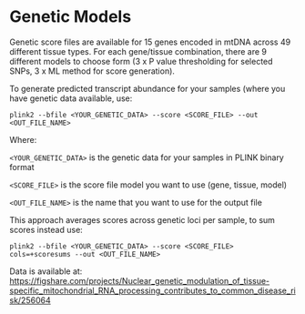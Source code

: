 # Genetic Models

Genetic score files are available for 15 genes encoded in mtDNA across 49 different tissue types.  For each gene/tissue combination, there are 9 different models to choose form (3 x P value thresholding for selected SNPs, 3 x ML method for score generation). 

To generate predicted transcript abundance for your samples (where you have genetic data available, use:

```plink2 --bfile <YOUR_GENETIC_DATA> --score <SCORE_FILE> --out <OUT_FILE_NAME>```

Where:

```<YOUR_GENETIC_DATA>``` is the genetic data for your samples in PLINK binary format

```<SCORE_FILE>``` is the score file model you want to use (gene, tissue, model)

```<OUT_FILE_NAME>``` is the name that you want to use for the output file

This approach averages scores across genetic loci per sample, to sum scores instead use:

```plink2 --bfile <YOUR_GENETIC_DATA> --score <SCORE_FILE> cols=+scoresums --out <OUT_FILE_NAME>```

Data is available at: https://figshare.com/projects/Nuclear_genetic_modulation_of_tissue-specific_mitochondrial_RNA_processing_contributes_to_common_disease_risk/256064
